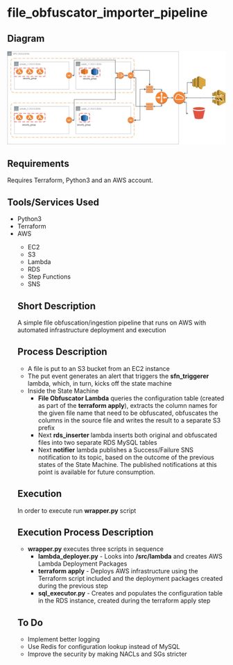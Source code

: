 # file_obfuscator_importer_pipeline
<h2>
  Diagram
</h2>

![alt text](https://github.com/tigstep/file_obfuscator_importer_pipeline/blob/master/diagrams/diagram.jpg)
<h2>
  Requirements
</h2>
Requires Terraform, Python3 and an AWS account.
<h2>
  Tools/Services Used
</h2>
  <ul>
  <li>Python3</li>
  <li>Terraform</li>
  <li>AWS</li>
    <ul>
      <li>EC2</li>
      <li>S3</li>
      <li>Lambda</li>
      <li>RDS</li>
      <li>Step Functions</li>
      <li>SNS</li>
  </ul>
<h2>
  Short Description
</h2>  
A simple file obfuscation/ingestion pipeline that runs on AWS with automated infrastructure deployment and execution
<h2>
  Process Description
</h2>  
<ul>
  <li>A file is put to an S3 bucket from an EC2 instance</li>
  <li>The put event generates an alert that triggers the <b>sfn_triggerer</b> lambda, which, in turn, kicks off the state machine </li>
  <li>Inside the State Machine
  <ul>
    <li><b>File Obfuscator Lambda</b> queries the configuration table (created as part of the <b>terraform apply</b>), extracts the column names for the given file name that need to be obfuscated, obfuscates the columns in the source file and writes the result to a separate S3 prefix</li>
    <li>Next <b>rds_inserter</b> lambda inserts both original and obfuscated files into two separate RDS MySQL tables</li>
    <li>Next <b>notifier</b> lambda publishes a Success/Failure SNS notification to its topic, based on the outcome of the previous states of the State Machine. The published notifications at this point is available for future consumption.</li>
  </ul>
</ul>
<h2>
  Execution
</h2>
In order to execute run <B>wrapper.py</b> script
<h2>
  Execution Process Description
</h2>
<ul>
  <li><b>wrapper.py</b> executes three scripts in sequence
  <ul>  
    <li><b>lambda_deployer.py</b> - Looks into <b>/src/lambda</b> and creates AWS Lambda Deployment Packages</li>
    <li><b>terraform apply</b> - Deploys AWS infrastructure using the Terraform script included and the deployment packages created during the previous step</li>
    <li><b>sql_executor.py</b> - Creates and populates the configuration table in the RDS instance, created during the terraform apply step</li>
  </ul>
</ul>
<h2>
  To Do
</h2>
<ul>
  <li>Implement better logging</li>
  <li>Use Redis for configuration lookup instead of MySQL</li>
  <li>Improve the security by making NACLs and SGs stricter</li>
</ul>  
